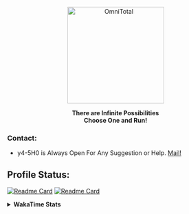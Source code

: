 <p align="center"><a href="https://github.com/y4-5H0"><img src="https://avatars.githubusercontent.com/u/160359868" width="225" height="225" alt="OmniTotal"></a></p>
<b><p align="center">There are Infinite Possibilities<br>Choose One and Run!</p></b>

### Contact:
* y4-5H0 is Always Open For Any Suggestion or Help. <a href="mailto: n1n7u70@duck.com"> Mail! </a>


## Profile Status:
[![Readme Card](https://github-readme-stats.vercel.app/api/top-langs?username=y4-5H0&show_icons=true&locale=en&layout=compact&theme=algolia)](https://github.com/y4-5H0)
[![Readme Card](https://github-readme-stats.vercel.app/api?username=y4-5H0&show_icons=true&locale=en&theme=algolia)](https://github.com/y4-5H0)


<details>
  <summary><b>WakaTime Stats</b></summary>
  <details>
    <summary>WakaGraphs</summary>
    <p align="center">
      <a href="https://wakatime.com/@y4_5H0"> 
        <img alt="waka/coding" align="center" width="400" height="300" src="https://wakatime.com/share/@y4_5H0/c05f3e90-003d-4821-a573-5f387fe1954a.svg" />
      </a>
      <a href="https://wakatime.com/@y4_5H0"> 
        <img alt="waka/languages" align="center" width="400" height="300" src="https://wakatime.com/share/@y4_5H0/202515c2-e4b0-4a74-84aa-0a18df3ab1d1.svg" />
      </a>
    </p>
    <p align="center">
      <a href="https://wakatime.com/@y4_5H0"> 
        <img alt="waka/editors" align="center" width="400" height="300" src="https://wakatime.com/share/@y4_5H0/c2572c82-cd4e-4d48-af7b-4ce0cb752fe5.svg" />
      </a>
      <a href="https://wakatime.com/@y4_5H0"> 
        <img alt="waka/os" align="center" width="400" height="300" src="https://wakatime.com/share/@y4_5H0/4f0edd2c-7a2d-4afe-8ac6-fa54c8f60eb2.svg" />
      </a>
    </p>
  </details>


<h3>Visitors : </h3>
<br>
<img src="https://profile-counter.glitch.me/y4-5H0/count.svg" alt="Visitors">
